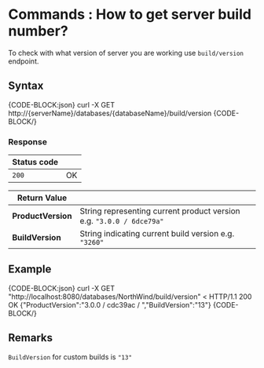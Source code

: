 # Commands : How to get server build number?

To check with what version of server you are working use `build/version` endpoint.

## Syntax

{CODE-BLOCK:json}
  curl -X GET http://{serverName}/databases/{databaseName}/build/version
{CODE-BLOCK/}

### Response

| Status code | |
| ----------- | - |
| `200` | OK |

| Return Value | |
| ------------- | ------------- |
| **ProductVersion** | String representing current product version e.g. `"3.0.0 / 6dce79a"` |
| **BuildVersion** |  String indicating current build version e.g. `"3260"` |

## Example

{CODE-BLOCK:json}
curl -X GET "http://localhost:8080/databases/NorthWind/build/version" 
< HTTP/1.1 200 OK
{"ProductVersion":"3.0.0 / cdc39ac / ","BuildVersion":"13"}
{CODE-BLOCK/}


## Remarks

`BuildVersion` for custom builds is `"13"`
